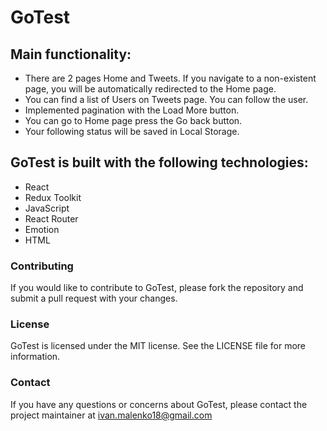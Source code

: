 # GoTest
## Main functionality: 
- There are 2 pages Home and Tweets. If you navigate to a non-existent page, you will be automatically redirected to the Home page.
- You can find a list of Users on Tweets page. You can follow the user. 
- Implemented pagination with the Load More button.
- You can go to Home page press the Go back button. 
- Your following status will be saved in Local Storage. 

## GoTest is built with the following technologies:
- React 
- Redux Toolkit
- JavaScript
- React Router
- Emotion
- HTML

### Contributing
If you would like to contribute to GoTest, please fork the repository and submit a pull request with your changes.

### License
GoTest is licensed under the MIT license. See the LICENSE file for more information.

### Contact
If you have any questions or concerns about GoTest, please contact the project maintainer at ivan.malenko18@gmail.com

